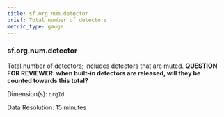 ```yaml
---
title: sf.org.num.detector
brief: Total number of detectors
metric_type: gauge
---
```

### sf.org.num.detector

Total number of detectors; includes detectors that are muted. **QUESTION FOR REVIEWER: when built-in detectors are released, will they be counted towards this total?**

Dimension(s): `orgId`

Data Resolution: 15 minutes
